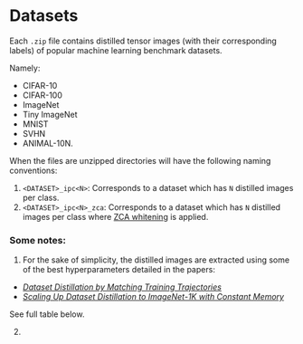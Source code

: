 # Datasets

Each `.zip` file contains distilled tensor images (with their corresponding labels) of popular machine learning benchmark datasets. 

Namely:
* CIFAR-10
* CIFAR-100
* ImageNet
* Tiny ImageNet
* MNIST
* SVHN
* ANIMAL-10N.

When the files are unzipped directories will have the following naming conventions: 

1. `<DATASET>_ipc<N>`: Corresponds to a dataset which has `N` distilled images per class.
2. `<DATASET>_ipc<N>_zca`: Corresponds to a dataset which has `N` distilled images per class where [ZCA whitening](http://ufldl.stanford.edu/tutorial/unsupervised/PCAWhitening/) is applied.


### Some notes: 
1. For the sake of simplicity, the distilled images are extracted using some of the best hyperparameters detailed in the papers: 
* _[Dataset Distillation by Matching Training Trajectories](https://arxiv.org/abs/2203.11932)_
* _[Scaling Up Dataset Distillation to ImageNet-1K with Constant Memory](https://arxiv.org/abs/2211.10586)_

See full table below. 

2. 
